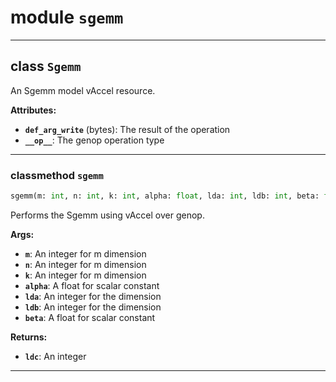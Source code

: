 <!-- markdownlint-disable -->

# module `sgemm`

---

## class `Sgemm`

An Sgemm model vAccel resource.

**Attributes:**

- <b>`def_arg_write`</b> (bytes): The result of the operation
- <b>`__op__`</b>: The genop operation type

---

### classmethod `sgemm`

```python
sgemm(m: int, n: int, k: int, alpha: float, lda: int, ldb: int, beta: float)
```

Performs the Sgemm using vAccel over genop.

**Args:**

- <b>`m`</b>: An integer for m dimension
- <b>`n`</b>: An integer for m dimension
- <b>`k`</b>: An integer for m dimension
- <b>`alpha`</b>: A float for scalar constant
- <b>`lda`</b>: An integer for the dimension
- <b>`ldb`</b>: An integer for the dimension
- <b>`beta`</b>: A float for scalar constant

**Returns:**

- <b>`ldc`</b>: An integer

---
